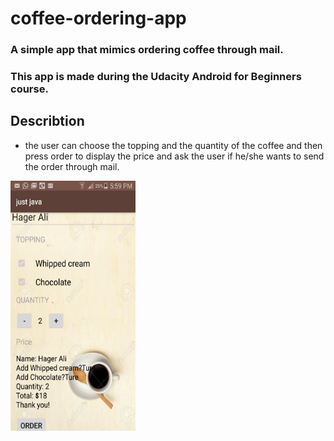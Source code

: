 # coffee-ordering-app

### A simple app that mimics ordering coffee through mail. 
### This app is made during the Udacity Android for Beginners course.

## Describtion
* the user can choose the topping and the quantity of the coffee and then press order to display the price and ask the user if he/she wants to send the order through mail.

<img src="images/order.png" width="200dp" height="400dp">
